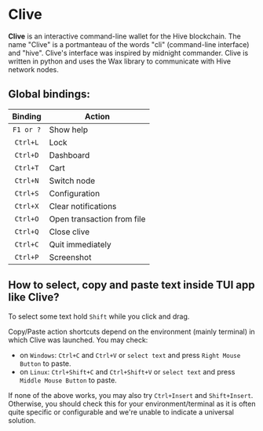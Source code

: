 # Clive

**Clive** is an interactive command-line wallet for the Hive blockchain. The name "Clive" is a portmanteau of the words "cli" (command-line interface) and "hive". Clive's interface was inspired by midnight commander. Clive is written in python and uses the Wax library to communicate with Hive network nodes.

## Global bindings:

| Binding   | Action                     |
|:---------:|----------------------------|
| `F1 or ?` | Show help                  |
|  `Ctrl+L` | Lock                       |
|  `Ctrl+D` | Dashboard                  |
|  `Ctrl+T` | Cart                       |
|  `Ctrl+N` | Switch node                |
|  `Ctrl+S` | Configuration              |
|  `Ctrl+X` | Clear notifications        |
|  `Ctrl+O` | Open transaction from file |
|  `Ctrl+Q` | Close clive                |
|  `Ctrl+C` | Quit immediately           |
|  `Ctrl+P` | Screenshot                 |


## How to select, copy and paste text inside TUI app like Clive?

To select some text hold `Shift` while you click and drag.

Copy/Paste action shortcuts depend on the environment (mainly terminal) in which Clive was launched. You may check:
* on `Windows`: `Ctrl+C` and `Ctrl+V` or `select text` and press `Right Mouse Button` to paste.
* on `Linux`: `Ctrl+Shift+C` and `Ctrl+Shift+V` or `select text` and press `Middle Mouse Button` to paste.

If none of the above works, you may also try `Ctrl+Insert` and `Shift+Insert`. \
Otherwise, you should check this for your environment/terminal as it is often quite specific or configurable and we're unable to indicate a universal solution.
